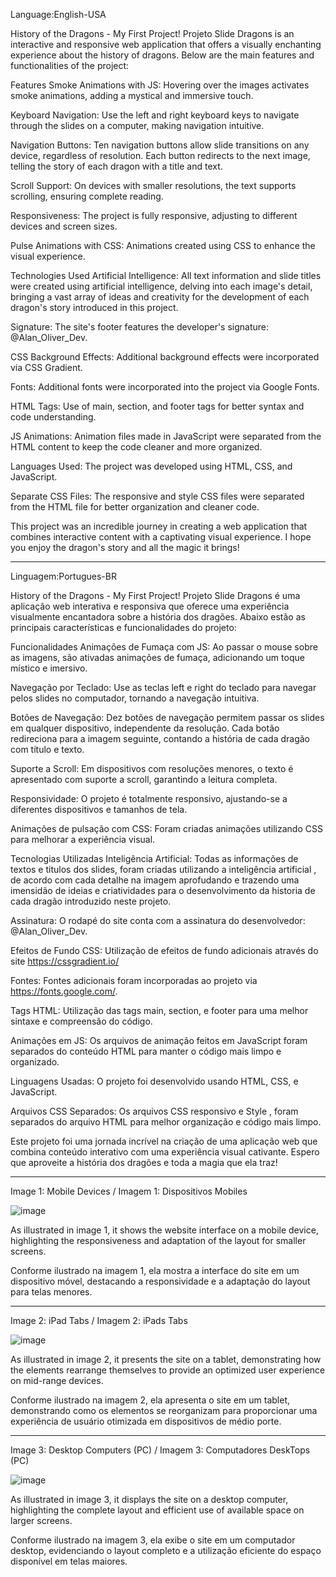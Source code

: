 Language:English-USA

History of the Dragons - My First Project!
Projeto Slide Dragons is an interactive and responsive web application that offers a visually enchanting experience about the history of dragons. Below are the main features and functionalities of the project:

Features
Smoke Animations with JS: Hovering over the images activates smoke animations, adding a mystical and immersive touch.

Keyboard Navigation: Use the left and right keyboard keys to navigate through the slides on a computer, making navigation intuitive.

Navigation Buttons: Ten navigation buttons allow slide transitions on any device, regardless of resolution. Each button redirects to the next image, telling the story of each dragon with a title and text.

Scroll Support: On devices with smaller resolutions, the text supports scrolling, ensuring complete reading.

Responsiveness: The project is fully responsive, adjusting to different devices and screen sizes.

Pulse Animations with CSS: Animations created using CSS to enhance the visual experience.

Technologies Used
Artificial Intelligence: All text information and slide titles were created using artificial intelligence, delving into each image's detail, bringing a vast array of ideas and creativity for the development of each dragon's story introduced in this project.

Signature: The site's footer features the developer's signature: @Alan_Oliver_Dev.

CSS Background Effects: Additional background effects were incorporated via CSS Gradient.

Fonts: Additional fonts were incorporated into the project via Google Fonts.

HTML Tags: Use of main, section, and footer tags for better syntax and code understanding.

JS Animations: Animation files made in JavaScript were separated from the HTML content to keep the code cleaner and more organized.

Languages Used: The project was developed using HTML, CSS, and JavaScript.

Separate CSS Files: The responsive and style CSS files were separated from the HTML file for better organization and cleaner code.

This project was an incredible journey in creating a web application that combines interactive content with a captivating visual experience. I hope you enjoy the dragon's story and all the magic it brings!

--------------------------------------------------------------------------------------------------------------------------------------------------------------------------------------------------------------------

Linguagem:Portugues-BR

History of the Dragons - My First Project!
Projeto Slide Dragons é uma aplicação web interativa e responsiva que oferece uma experiência visualmente encantadora sobre a história dos dragões. Abaixo estão as principais características e funcionalidades do projeto:

Funcionalidades
Animações de Fumaça com JS: Ao passar o mouse sobre as imagens, são ativadas animações de fumaça, adicionando um toque místico e imersivo.

Navegação por Teclado: Use as teclas left e right do teclado para navegar pelos slides no computador, tornando a navegação intuitiva.

Botões de Navegação: Dez botões de navegação permitem passar os slides em qualquer dispositivo, independente da resolução. Cada botão redireciona para a imagem seguinte, contando a história de cada dragão com título e texto.

Suporte a Scroll: Em dispositivos com resoluções menores, o texto é apresentado com suporte a scroll, garantindo a leitura completa.

Responsividade: O projeto é totalmente responsivo, ajustando-se a diferentes dispositivos e tamanhos de tela.

Animações de pulsação com CSS: Foram criadas animações utilizando CSS para melhorar a experiência visual.

Tecnologias Utilizadas
Inteligência Artificial: Todas as informações de textos e titulos dos slides, foram criadas utilizando a inteligência artificial , de acordo com cada detalhe na imagem aprofudando e trazendo uma imensidão de ideias e criatividades para o desenvolvimento da historia de cada dragão introduzido neste projeto.

Assinatura: O rodapé do site conta com a assinatura do desenvolvedor: @Alan_Oliver_Dev.

Efeitos de Fundo CSS: Utilização de efeitos de fundo adicionais através do site https://cssgradient.io/

Fontes: Fontes adicionais foram incorporadas ao projeto via https://fonts.google.com/.

Tags HTML: Utilização das tags main, section, e footer para uma melhor sintaxe e compreensão do código.

Animações em JS: Os arquivos de animação feitos em JavaScript foram separados do conteúdo HTML para manter o código mais limpo e organizado.

Linguagens Usadas: O projeto foi desenvolvido usando HTML, CSS, e JavaScript.

Arquivos CSS Separados: Os arquivos CSS responsivo e Style , foram separados do arquivo HTML para melhor organização e código mais limpo.

Este projeto foi uma jornada incrível na criação de uma aplicação web que combina conteúdo interativo com uma experiência visual cativante. Espero que aproveite a história dos dragões e toda a magia que ela traz!

------------------------------------------------------------------------------------------------------------------------------------------------------------------------------------------------------------------------

Image 1: Mobile Devices / Imagem 1: Dispositivos Mobiles

![image](https://github.com/user-attachments/assets/209ef808-a351-4382-a671-28c6fc9fa0e8)

As illustrated in image 1, it shows the website interface on a mobile device, highlighting the responsiveness and adaptation of the layout for smaller screens.

Conforme ilustrado na imagem 1, ela mostra a interface do site em um dispositivo móvel, destacando a responsividade e a adaptação do layout para telas menores.

------------------------------------------------------------------------------------------------------------------------------------------------------------------------------------------------------------------------

Image 2: iPad Tabs / Imagem 2: iPads Tabs

![image](https://github.com/user-attachments/assets/730c6aa6-0ce3-4c26-bd3c-25a4c5307756)

As illustrated in image 2, it presents the site on a tablet, demonstrating how the elements rearrange themselves to provide an optimized user experience on mid-range devices.

Conforme ilustrado na imagem 2, ela apresenta o site em um tablet, demonstrando como os elementos se reorganizam para proporcionar uma experiência de usuário otimizada em dispositivos de médio porte.

------------------------------------------------------------------------------------------------------------------------------------------------------------------------------------------------------------------------

Image 3: Desktop Computers (PC) / Imagem 3: Computadores DeskTops (PC)

![image](https://github.com/user-attachments/assets/74f99aae-5153-49a6-895f-52997b9a7e42)

As illustrated in image 3, it displays the site on a desktop computer, highlighting the complete layout and efficient use of available space on larger screens.

Conforme ilustrado na imagem 3, ela exibe o site em um computador desktop, evidenciando o layout completo e a utilização eficiente do espaço disponível em telas maiores. 
